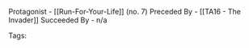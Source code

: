 Protagonist - [[Run-For-Your-Life]] (no. 7)
Preceded By - [[TA16 - The Invader]]
Succeeded By - n/a

Tags: 